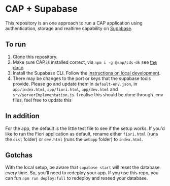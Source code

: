 # CAP + Supabase

This repository is an one approach to run a CAP application using authentication, storage and realtime capability on [Supabase](https://www.supabase.com).

## To run

1. Clone this repository. 
2. Make sure CAP is installed correct, via `npm i -g @sap/cds-dk` see [the doco](https://cap.cloud.sap/docs/get-started/)
3. Install the Supabase CLI. Follow the [instructions on local development](https://supabase.com/docs/guides/local-development). 
4. There may be changes to the port or keys that the supabase tools provide. Please go and update them in `default-env.json`, in `app/index.html`, `app/fiori.html`, `app/dev.html` and `srv/serverImplementation.js`. I realise this should be done through .env files, feel free to update this

## In addition

For the app, the default is the little test file to see if the setup works. If you'd like to run the Fiori application as default, rename either `fiori.html` (runs the `dist` folder) or `dev.html` (runs the `webapp` folder) to `index.html`. 

## Gotchas 

With the local setup, be aware that `supabase start` will reset the database every time. So, you'll need to redeploy your app. If you use this repo, you can fun `npm run deploy:full` to redeploy and reseed your database. 